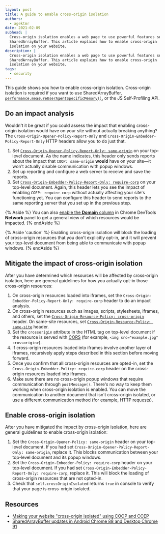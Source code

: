 ```yaml
---
layout: post
title: A guide to enable cross-origin isolation
authors:
  - agektmr
date: 2021-02-09
subhead: |
  Cross-origin isolation enables a web page to use powerful features such as
  SharedArrayBuffer. This article explains how to enable cross-origin
  isolation on your website.
description: |
  Cross-origin isolation enables a web page to use powerful features such as
  SharedArrayBuffer. This article explains how to enable cross-origin
  isolation on your website.
tags:
  - security
---
```


This guide shows you how to enable cross-origin isolation. Cross-origin
isolation is required if you want to use SharedArrayBuffer,
[`performance.measureUserAgentSpecificMemory()`](/monitor-total-page-memory-usage/),
or the JS Self-Profiling API.

## Do an impact analysis

Wouldn't it be great if you could assess the impact that enabling cross-origin
isolation would have on your site without actually breaking anything? The
`Cross-Origin-Opener-Policy-Report-Only` and
`Cross-Origin-Embedder-Policy-Report-Only` HTTP headers allow you to do just
that.

1. Set [`Cross-Origin-Opener-Policy-Report-Only:
   same-origin`](/coop-coep/#1.-set-the-cross-origin-opener-policy:-same-origin-header-on-the-top-level-document)
   on your top-level document. As the name indicates, this header only sends
   reports about the impact that `COOP: same-origin` **would** have on your
   site—it won't actually disable communication with popup windows.
2. Set up reporting and configure a web server to receive and save the reports.
3. Set [`Cross-Origin-Embedder-Policy-Report-Only:
   require-corp`](/coop-coep/#3.-use-the-coep-report-only-http-header-to-assess-embedded-resources)
   on your top-level document. Again, this header lets you see the impact of
   enabling `COEP: require-corp` without actually affecting your site's
   functioning yet. You can configure this header to send reports to the same
   reporting server that you set up in the previous step.

{% Aside %}
You can also [enable the **Domain**
column](https://developers.google.com/web/tools/chrome-devtools/network#information)
in Chrome DevTools **Network** panel to get a general view of which resources
would be impacted.
{% endAside %}

{% Aside 'caution' %}
Enabling cross-origin isolation will block the loading of cross-origin resources
that you don't explicitly opt-in, and it will prevent your top-level document
from being able to communicate with popup windows.
{% endAside %}

## Mitigate the impact of cross-origin isolation

After you have determined which resources will be affected by cross-origin
isolation, here are general guidelines for how you actually opt-in those
cross-origin resources:

1. On cross-origin resources loaded into iframes, set the
   `Cross-Origin-Embedder-Policy-Report-Only: require-corp` header to do an
   impact analysis.
2. On cross-origin resources such as images, scripts, stylesheets, iframes, and
   others, set the [`Cross-Origin-Resource-Policy:
   cross-origin`](https://resourcepolicy.fyi/#cross-origin) header. On same-site
   resources, set [`Cross-Origin-Resource-Policy:
   same-site`](https://resourcepolicy.fyi/#same-origin) header.
3. Set the `crossorigin` attribute in the HTML tag on top-level document if the
   resource is served with [CORS](/cross-origin-resource-sharing/) (for example,
   `<img src="example.jpg" crossorigin>`).
4. If cross-origin resources loaded into iframes involve another layer of
   iframes, recursively apply steps described in this section before moving
   forward.
5. Once you confirm that all cross-origin resources are opted-in, set the
   `Cross-Origin-Embedder-Policy: require-corp` header on the cross-origin
   resources loaded into iframes.
6. Make sure there are no cross-origin popup windows that require communication
   through `postMessage()`. There's no way to keep them working when
   cross-origin isolation is enabled. You can move the communication to another
   document that isn't cross-origin isolated, or use a different communication
   method (for example, HTTP requests).

## Enable cross-origin isolation

After you have mitigated the impact by cross-origin isolation, here are general
guidelines to enable cross-origin isolation:

1. Set the `Cross-Origin-Opener-Policy: same-origin` header on your top-level
   document. If you had set `Cross-Origin-Opener-Policy-Report-Only:
   same-origin`, replace it. This blocks communication between your top-level
   document and its popup windows.
2. Set the `Cross-Origin-Embedder-Policy: require-corp` header on your top-level
   document. If you had set `Cross-Origin-Embedder-Policy-Report-Only:
   require-corp`, replace it. This will block the loading of cross-origin
   resources that are not opted-in.
3. Check that `self.crossOriginIsolated` returns `true` in console to verify
   that your page is cross-origin isolated.

## Resources

* [Making your website "cross-origin isolated" using COOP and COEP](/coop-coep/)
* [SharedArrayBuffer updates in Android Chrome 88 and Desktop Chrome
  91](https://developer.chrome.com/blog/enabling-shared-array-buffer/)

